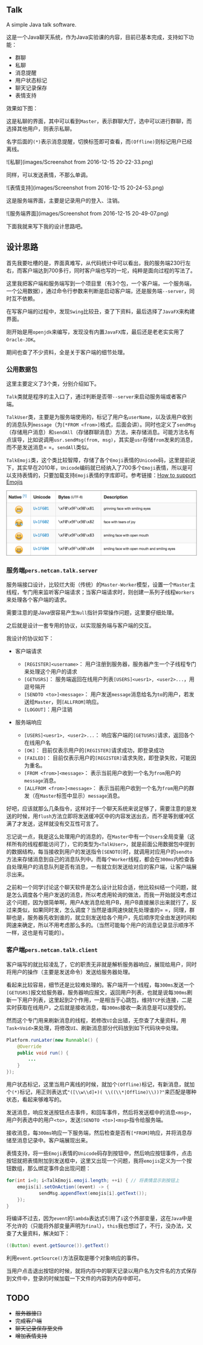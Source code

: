 ## Talk
A simple Java talk software.

这是一个Java聊天系统，作为Java实验课的内容，目前已基本完成，支持如下功能：
* 群聊
* 私聊
* 消息提醒
* 用户状态标记
* 聊天记录保存
* 表情支持

效果如下图：

这是私聊的界面，其中可以看到`Master`，表示群聊大厅，选中可以进行群聊，而选择其他用户，则表示私聊。

名字后面的`(*)`表示消息提醒，切换标签即可查看，而`(Offline)`则标记用户已经离线。

![私聊](images/Screenshot from 2016-12-15 20-22-33.png)

同样，可以发送表情，不那么单调。

![表情支持](images/Screenshot from 2016-12-15 20-24-53.png)

这是服务端界面，主要是记录用户的登入、注销。

![服务端界面](images/Screenshot from 2016-12-15 20-49-07.png)

下面我就来写下我的设计思路吧。

## 设计思路
首先我要吐槽的是，界面真难写，从代码统计中可以看出，我的服务端230行左右，而客户端达到700多行，同时客户端也写的一坨，纯粹是面向过程的写法了。

这里我把客户端和服务端写到一个项目里（有3个包，一个客户端，一个服务端，一个公用数据），通过命令行参数来判断是启动客户端，还是服务端`--server`，同时互不依赖。

在写客户端的过程中，发现`Swing`比较丑，查了下资料，最后选择了`JavaFX`来构建界面。

刚开始是用`openjdk`来编写，发现没有内置`JavaFX`库，最后还是老老实实用了`Oracle-JDK`。

期间也查了不少资料，全是关于客户端的细节处理。

### 公用数据包
这里主要定义了3个类，分别介绍如下。

`Talk`类就是程序的主入口了，通过判断是否带`--server`来启动服务端或者客户端。

`TalkUser`类，主要是为服务端使用的，标记了用户名`userName`，以及该用户收到的消息队列`message`（为`[*FROM <from>]`格式，后面会讲）。同时也定义了`sendMsg`（存储用户消息）和`sendAll`（存储群聊消息）方法，来存储消息。可能方法名有点误导，比如说调用`usr.sendMsg(from, msg)`，其实是`usr`存储`from`发来的消息，而不是发送消息= =。`sendAll`类似。

`TalkEmoji`类，这个类比较智障，存储了各个`Emoji`表情的`Unicode`码，这里提前说下，其实早在2010年，`Unicode`编码就已经纳入了700多个`Emoji`表情，所以是可以支持表情的，只要加载支持`Emoji`表情的字库即可。参考链接：[How to support Emojis](http://www.guigarage.com/2015/01/support-emojis/)

![emoji](images/utf-emoji.png)

### 服务端`pers.netcan.talk.server`
服务端接口设计，比较烂大街（传统）的`Master-Worker`模型，设置一个`Master`主线程，专门用来监听客户端请求；当客户端请求时，则创建一系列子线程`Workers`来处理各个客户端的请求。

需要注意的是Java很容易产生`Null`指针异常操作问题，这里要仔细处理。

之后就是设计一套专用的协议，以实现服务端与客户端的交互。

我设计的协议如下：

- 客户端请求
	- `[REGISTER]<username>`： 用户注册到服务器，服务器产生一个子线程专门来处理这个用户的请求
	- `[GETUSRS]`： 服务端返回在线用户列表`[USERS]<uesr1>, <user2>...`，用逗号隔开
	- `[SENDTO <to>]<message>`： 用户发送`message`消息给名为`to`的用户，若发送给`Master`，则`[ALLFROM]`响应。
	- `[LOGOUT]`：用户注销

- 服务端响应
	- `[USERS]<uesr1>, <user2>...`： 响应客户端的`[GETUSRS]`请求，返回各个在线用户名
	- `[OK]`： 目前仅表示用户的`[REGISTER]`请求成功，即登录成功
	- `[FAILED]`： 目前仅表示用户的`[REGISTER]`请求失败，即登录失败，可能因为重名。
	- `[FROM <from>]<message>`： 表示当前用户收到一个名为`from`用户的`message`消息。
	- `[ALLFROM <from>]<message>`： 表示当前用户收到一个名为`from`用户的群发（在`Master`标签中显示）`message`消息。

好吧，应该就那么几条指令，这样对于一个聊天系统来说足够了，需要注意的是发送的时候，用`flush`方法立即将发送缓冲区中的内容发送出去，而不是等到缓冲区满了才发送，这样就没有交互性可言了。

忘记说一点，我是这么处理用户的消息的，在`Master`中有一个`Users`全局变量（这样所有的线程都能访问了），它的类型为`<TalkUser>`，就是前面公用数据包中提到的数据结构，每当接收到用户的发送指令`[SENDTO]`时，就调用对应用户的`sendto`方法来存储消息到自己的消息队列中。而每个`Worker`线程，都会在`300ms`内检查各自处理用户的消息队列是否有消息，一有就立刻发送给对应的客户端，让客户端展示出来。

之前和一个同学讨论这个聊天软件是怎么设计比较合适，他比较纠结一个问题，就是怎么调度各个用户发送的消息，所以考虑用轮询的做法，而我一开始就没考虑过这个问题，因为很简单啊，用户A发消息给用户B，用户B直接展示出来就行了，反过来类似，如果同时发，怎么调度？当然是谁网速快就先处理谁的= =，同理，群聊也是，服务器先收到谁的，就立刻发送给各个用户，先后顺序完全由发送时间和网速来确定，所以不用考虑那么多的。（当然可能每个用户的消息记录显示顺序不一样，这也是有可能的）。

### 客户端`pers.netcan.talk.client`
客户端写的就比较凌乱了，它的职责无非就是解析服务器响应，展现给用户，同时将用户的操作（主要是发送命令）发送给服务器处理。

看起来比较容易，细节还是比较难处理的。客户端开一个线程，每`300ms`发送一个`[GETUSRS]`报文给服务器，服务器响应报文，返回用户列表，也就是说每`300ms`刷新一下用户列表，这里起到2个作用，一是相当于心跳包，维持`TCP`长连接，二是实时获取在线用户，之后就是接收消息，每`300ms`接收一条消息是可以接受的。

然而这个专门用来刷新消息的线程，若修改`UI`会出错，无奈查了大量资料，用`Task<Void>`来处理，将修改`UI`、刷新消息部分代码放到如下代码块中处理。

```java
Platform.runLater(new Runnable() {
	@Override
	public void run() {
		...
	}
});
```

用户状态标记，这里当用户离线的时候，就加个`(Offline)`标记，有新消息，就加个`(*)`标记，用正则表达式`"([\\w\\d]+)( \\((\\*|Offline)\\))?"`来匹配是哪种状态，看起来够难写的。


发送消息，响应发送按钮点击事件，和回车事件，然后将发送框中的消息`<msg>`，用户列表选中的用户`<to>`，发送`[SENDTO <to>]<msg>`指令给服务端。

接收消息，每`300ms`响应一下服务端，然后检查是否有`[*FROM]`响应，并将消息存储至消息记录中。客户端展现出来。

表情支持，将一些`Emoji`表情的`Unicode`码存到按钮中，然后响应按钮事件，点击按钮就把表情附加到发送框中，这里又出现一个问题，我将`emojis`定义为一个按钮数组，那么绑定事件会出现问题：
```java
for(int i=0; i<TalkEmoji.emoji.length; ++i) { // 将表情显示到按钮上
	emojis[i].setOnAction((event) -> {
			sendMsg.appendText(emojis[i].getText());
	});
}
```

将编译不过去，因为`event`的`lambda`表达式引用了`i`这个外部变量，这在`Java`中是不允许的（只能将外部变量声明为`final`），`this`我也想过了，不行，没办法，又查了大量资料，解决如下：
```java
((Button) event.getSource()).getText()
```

利用`event.getSource()`方法获取是哪个对象响应的事件。

当用户点击退出按钮的时候，就将内存中的聊天记录以用户名为文件名的方式保存到文件中，登录的时候加载一下文件的内容到内存中即可。

## TODO
- ~~服务器接口~~
- ~~完成客户端~~
- ~~聊天记录保存至文件~~
- ~~增加表情支持~~

